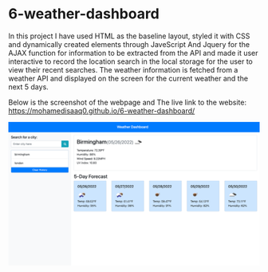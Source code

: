 # 6-weather-dashboard

In this project I have used HTML as the baseline layout, styled it with CSS and dynamically created elements through JaveScript And Jquery for the AJAX function for information to be extracted from the API and made it user interactive to record the location search in the local storage for the user to view their recent searches. The weather information is fetched from a weather API and displayed on the screen for the current weather and the next 5 days.

Below is the screenshot of the webpage and The live link to the website: https://mohamedisaaq0.github.io/6-weather-dashboard/

![Weather Dashboard Webpage](./assets/screenshot.png)
